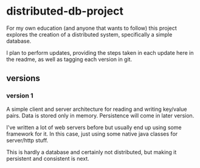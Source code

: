 # distributed-db-project

For my own education (and anyone that wants to follow) this project explores the creation of a
distributed system, specifically a simple database.

I plan to perform updates, providing the steps taken in each update here in the readme, as well as
tagging each version in git.

## versions

### version 1

A simple client and server architecture for reading and writing key/value pairs. Data is stored only
in memory. Persistence will come in later version.

I've written a lot of web servers before but usually end up using some framework for it. In this
case,
just using some native java classes for server/http stuff.

This is hardly a database and certainly not distributed, but making it persistent and consistent is
next.